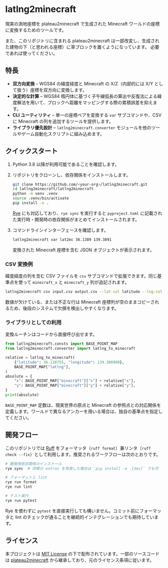 # latlng2minecraft

現実の測地座標を plateau2minecraft で生成された Minecraft ワールドの座標に変換するためのツールです。

また、このリポジトリに含まれる plateau2minecraft は一部改変し、生成された建物の下（と思われる座標）に草ブロックを置くようになっています。
必要であれば使ってください。

## 特長

- **双方向変換** – WGS84 の緯度経度と Minecraft の X/Z（内部的には X/Y として扱う）座標を双方向に変換します。
- **決定的な計算** – WGS84 楕円体に基づく子午線弧長の算出や反復法による緯度解法を用いて、ブロックへ距離をマッピングする際の累積誤差を抑えます。
- **CLI ユーティリティ** – 単一の座標ペアを変換する `var` サブコマンドや、CSV に Minecraft の列を追加するツールを提供します。
- **ライブラリ優先設計** – `latlng2minecraft.converter` モジュールを他のツールやゲーム自動化スクリプトに組み込めます。

## クイックスタート

1. Python 3.8 以降が利用可能であることを確認します。
2. リポジトリをクローンし、依存関係をインストールします。

   ```bash
   git clone https://github.com/<your-org>/latlng2minecraft.git
   cd latlng2minecraft/latlng2minecraft
   python -m venv .venv
   source .venv/bin/activate
   pip install -e .
   ```

   [Rye](https://rye-up.com/) にも対応しており、`rye sync` を実行すると `pyproject.toml` に記載された実行時・開発時の依存関係がまとめてインストールされます。

3. コマンドラインインターフェースを確認します。

   ```bash
   latlng2minecraft var lat2mc 36.1389 139.3891
   ```

   変換された Minecraft 座標を含む JSON オブジェクトが表示されます。

### CSV 変換例

緯度経度の列を含む CSV ファイルを `csv` サブコマンドで拡張できます。同じ基準点を使って `minecraft_x` と `minecraft_y` 列が追記されます。

```bash
latlng2minecraft csv input.csv output.csv --lat-col latitude --lng-col longitude
```

数値が欠けている、または不正な行は Minecraft 座標列が空のままコピーされるため、後段のシステムで欠損を検出しやすくなります。

### ライブラリとしての利用

変換ルーチンはコードから直接呼び出せます。

```python
from latlng2minecraft.consts import BASE_POINT_MAP
from latlng2minecraft.converter import latlng_to_minecraft

relative = latlng_to_minecraft(
    {"latitude": 36.138755, "longitude": 139.388908},
    BASE_POINT_MAP["latlng"],
)
absolute = {
    "x": BASE_POINT_MAP["minecraft"]["x"] + relative["x"],
    "y": BASE_POINT_MAP["minecraft"]["y"] + relative["y"],
}
print(absolute)
```

`BASE_POINT_MAP` 定数は、現実世界の原点と Minecraft の参照点との対応関係を定義します。ワールドで異なるアンカーを用いる場合は、独自の基準点を指定してください。

## 開発フロー

このリポジトリでは [Ruff](https://docs.astral.sh/ruff/) をフォーマッタ（`ruff format`）兼リンタ（`ruff check --fix`）として利用します。推奨されるワークフローは次のとおりです。

```bash
# 開発用依存関係のインストール
rye sync  # 同等の extras を用意した場合は `pip install -e .[dev]` でも可

# フォーマットと lint
rye run format
rye run lint

# テスト実行
rye run pytest
```

Rye を使わずに `pytest` を直接実行しても構いません。コミット前にフォーマッタと lint のチェックが通ることを継続的インテグレーションでも期待しています。

## ライセンス

本プロジェクトは [MIT License](LICENSE) の下で配布されています。一部のソースコードは [plateau2minecraft](https://github.com/Project-PLATEAU/plateau2minecraft) から継承しており、元のライセンス条項に従います。
